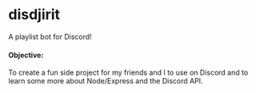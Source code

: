 # disdjirit

A playlist bot for Discord!

#### Objective:

To create a fun side project for my friends and I to use on Discord and to learn some more about Node/Express and the Discord API.

